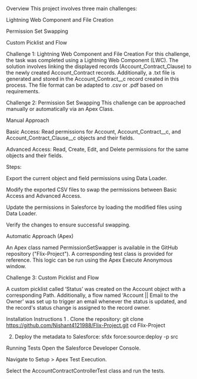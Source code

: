 Overview
This project involves three main challenges:

Lightning Web Component and File Creation

Permission Set Swapping

Custom Picklist and Flow

Challenge 1: Lightning Web Component and File Creation
For this challenge, the task was completed using a Lightning Web Component (LWC). The solution involves linking the displayed records (Account_Contract_Clause) to the newly created Account_Contract records. Additionally, a .txt file is generated and stored in the Account_Contract__c record created in this process. The file format can be adapted to .csv or .pdf based on requirements.

Challenge 2: Permission Set Swapping
This challenge can be approached manually or automatically via an Apex Class.

Manual Approach

Basic Access: Read permissions for Account, Account_Contract__c, and Account_Contract_Clause__c objects and their fields.

Advanced Access: Read, Create, Edit, and Delete permissions for the same objects and their fields.

Steps:

Export the current object and field permissions using Data Loader.

Modify the exported CSV files to swap the permissions between Basic Access and Advanced Access.

Update the permissions in Salesforce by loading the modified files using Data Loader.

Verify the changes to ensure successful swapping.

Automatic Approach (Apex)

An Apex class named PermissionSetSwapper is available in the GitHub repository ("Flix-Project"). A corresponding test class is provided for reference. This logic can be run using the Apex Execute Anonymous window.

Challenge 3: Custom Picklist and Flow

A custom picklist called ‘Status’ was created on the Account object with a corresponding Path. Additionally, a flow named ‘Account || Email to the Owner’ was set up to trigger an email whenever the status is updated, and the record's status change is assigned to the record owner.

Installation Instructions
1 . Clone the repository:
    git clone https://github.com/Nishant4121988/Flix-Project.git
    cd Flix-Project

2. Deploy the metadata to Salesforce:
    sfdx force:source:deploy -p src

Running Tests
Open the Salesforce Developer Console.

Navigate to Setup > Apex Test Execution.

Select the AccountContractControllerTest class and run the tests.
